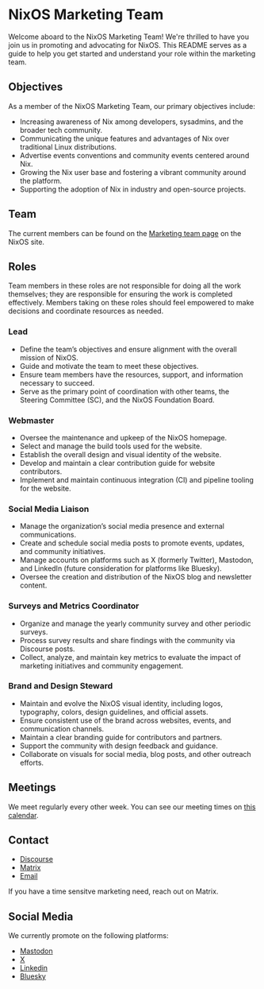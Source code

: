 # NixOS Marketing Team

Welcome aboard to the NixOS Marketing Team!
We're thrilled to have you join us in promoting and advocating for NixOS.
This README serves as a guide to help you get started and understand your role within the marketing team.

## Objectives

As a member of the NixOS Marketing Team, our primary objectives include:

- Increasing awareness of Nix among developers, sysadmins, and the broader tech community.
- Communicating the unique features and advantages of Nix over traditional Linux distributions.
- Advertise events conventions and community events centered around Nix.
- Growing the Nix user base and fostering a vibrant community around the platform.
- Supporting the adoption of Nix in industry and open-source projects.

## Team

The current members can be found on the [Marketing team page](https://nixos.org/community/teams/marketing) on the NixOS site.

## Roles

Team members in these roles are not responsible for doing all the work themselves; they are responsible for ensuring the work is completed effectively.
Members taking on these roles should feel empowered to make decisions and coordinate resources as needed.

### Lead

- Define the team’s objectives and ensure alignment with the overall mission of NixOS.
- Guide and motivate the team to meet these objectives.
- Ensure team members have the resources, support, and information necessary to succeed.
- Serve as the primary point of coordination with other teams, the Steering Committee (SC), and the NixOS Foundation Board.

### Webmaster

- Oversee the maintenance and upkeep of the NixOS homepage.
- Select and manage the build tools used for the website.
- Establish the overall design and visual identity of the website.
- Develop and maintain a clear contribution guide for website contributors.
- Implement and maintain continuous integration (CI) and pipeline tooling for the website.

### Social Media Liaison

- Manage the organization’s social media presence and external communications.
- Create and schedule social media posts to promote events, updates, and community initiatives.
- Manage accounts on platforms such as X (formerly Twitter), Mastodon, and LinkedIn (future consideration for platforms like Bluesky).
- Oversee the creation and distribution of the NixOS blog and newsletter content.

### Surveys and Metrics Coordinator

- Organize and manage the yearly community survey and other periodic surveys.
- Process survey results and share findings with the community via Discourse posts.
- Collect, analyze, and maintain key metrics to evaluate the impact of marketing initiatives and community engagement.

### Brand and Design Steward

- Maintain and evolve the NixOS visual identity, including logos, typography, colors, design guidelines, and official assets.
- Ensure consistent use of the brand across websites, events, and communication channels.
- Maintain a clear branding guide for contributors and partners.
- Support the community with design feedback and guidance.
- Collaborate on visuals for social media, blog posts, and other outreach efforts.

## Meetings

We meet regularly every other week.
You can see our meeting times on [this calendar](https://calendar.google.com/calendar/embed?src=b9o52fobqjak8oq8lfkhg3t0qg%40group.calendar.google.com).

## Contact

- [Discourse](https://discourse.nixos.org/c/dev/marketing-team/28)
- [Matrix](https://matrix.to/#/#marketing:nixos.org)
- [Email](mailto:marketing@nixos.org)

If you have a time sensitve marketing need, reach out on Matrix.

## Social Media

We currently promote on the following platforms:

- [Mastodon](https://chaos.social/@nixos_org)
- [X](https://twitter.com/nixos_org)
- [Linkedin](https://www.linkedin.com/company/nixos-foundation)
- [Bluesky](https://bsky.app/profile/nixos-org.bsky.social)
